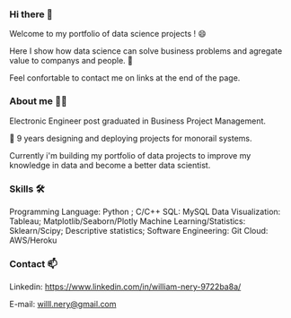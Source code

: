### Hi there 👋

Welcome to my portfolio of data science projects ! 😄

Here I show how data science can solve business problems and agregate value to companys and people. 🎯

Feel confortable to contact me on links at the end of the page. 

### About me 🧑‍💻

Electronic Engineer post graduated in Business Project Management.

🚝 9 years designing and deploying projects for monorail systems.

Currently i'm building my portfolio of data projects to improve my knowledge in data and become a better data scientist. 

### Skills 🛠️

Programming Language: Python ; C/C++
SQL: MySQL
Data Visualization: Tableau; Matplotlib/Seaborn/Plotly
Machine Learning/Statistics: Sklearn/Scipy; Descriptive statistics; 
Software Engineering: Git
Cloud: AWS/Heroku

### Contact 📫

Linkedin: https://www.linkedin.com/in/william-nery-9722ba8a/

E-mail: willl.nery@gmail.com



<!--
**WillNery/WillNery** is a ✨ _special_ ✨ repository because its `README.md` (this file) appears on your GitHub profile.

Here are some ideas to get you started:

- 🔭 I’m currently working on ...
- 🌱 I’m currently learning ...
- 👯 I’m looking to collaborate on ...
- 🤔 I’m looking for help with ...
- 💬 Ask me about ...
- 📫 How to reach me: ...
- 😄 Pronouns: ...
- ⚡ Fun fact: ...
-->
